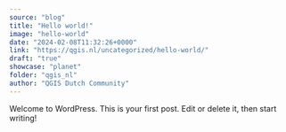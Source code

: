 ```yaml
---
source: "blog"
title: "Hello world!"
image: "hello-world"
date: "2024-02-08T11:32:26+0000"
link: "https://qgis.nl/uncategorized/hello-world/"
draft: "true"
showcase: "planet"
folder: "qgis_nl"
author: "QGIS Dutch Community"
---
```


Welcome to WordPress. This is your first post. Edit or delete it, then start writing!

